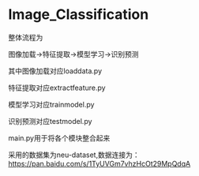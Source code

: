 # Image_Classification
整体流程为

图像加载->特征提取->模型学习->识别预测

其中图像加载对应loaddata.py

特征提取对应extractfeature.py

模型学习对应trainmodel.py

识别预测对应testmodel.py

main.py用于将各个模块整合起来

采用的数据集为neu-dataset,数据连接为：https://pan.baidu.com/s/1TyUVGm7vhzHcOt29MpQdqA
